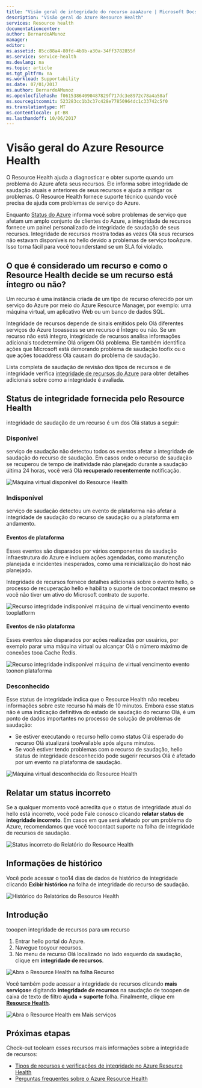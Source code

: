 ```yaml
---
title: "Visão geral de integridade do recurso aaaAzure | Microsoft Docs"
description: "Visão geral do Azure Resource Health"
services: Resource health
documentationcenter: 
author: BernardoAMunoz
manager: 
editor: 
ms.assetid: 85cc88a4-80fd-4b9b-a30a-34ff3782855f
ms.service: service-health
ms.devlang: na
ms.topic: article
ms.tgt_pltfrm: na
ms.workload: Supportability
ms.date: 07/01/2017
ms.author: BernardoAMunoz
ms.openlocfilehash: f06153864090487829f717dc3e8972c78a4a58af
ms.sourcegitcommit: 523283cc1b3c37c428e77850964dc1c33742c5f0
ms.translationtype: MT
ms.contentlocale: pt-BR
ms.lasthandoff: 10/06/2017
---
```

# <a name="azure-resource-health-overview"></a>Visão geral do Azure Resource Health
 
O Resource Health ajuda a diagnosticar e obter suporte quando um problema do Azure afeta seus recursos. Ele informa sobre integridade de saudação atuais e anteriores de seus recursos e ajuda a mitigar os problemas. O Resource Health fornece suporte técnico quando você precisa de ajuda com problemas de serviço do Azure.

Enquanto [Status do Azure](https://status.azure.com) informa você sobre problemas de serviço que afetam um amplo conjunto de clientes do Azure, a integridade de recursos fornece um painel personalizado de integridade de saudação de seus recursos. Integridade de recursos mostra todas as vezes Olá seus recursos não estavam disponíveis no hello devido a problemas de serviço tooAzure. Isso torna fácil para você toounderstand se um SLA foi violado. 

## <a name="what-is-considered-a-resource-and-how-does-resource-health-decides-if-a-resource-is-healthy-or-not"></a>O que é considerado um recurso e como o Resource Health decide se um recurso está íntegro ou não?
Um recurso é uma instância criada de um tipo de recurso oferecido por um serviço do Azure por meio do Azure Resource Manager, por exemplo: uma máquina virtual, um aplicativo Web ou um banco de dados SQL.

Integridade de recursos depende de sinais emitidos pelo Olá diferentes serviços do Azure tooassess se um recurso é Íntegro ou não. Se um recurso não está íntegro, integridade de recursos analisa informações adicionais toodetermine Olá origem Olá problema. Ele também identifica ações que Microsoft está demorando problema de saudação toofix ou o que ações tooaddress Olá causam do problema de saudação. 

Lista completa de saudação de revisão dos tipos de recursos e de integridade verifica [integridade de recursos do Azure](resource-health-checks-resource-types.md) para obter detalhes adicionais sobre como a integridade é avaliada.

## <a name="health-status-provided-by-resource-health"></a>Status de integridade fornecida pelo Resource Health
integridade de saudação de um recurso é um dos Olá status a seguir:

### <a name="available"></a>Disponível
serviço de saudação não detectou todos os eventos afetar a integridade de saudação do recurso de saudação. Em casos onde o recurso de saudação se recuperou de tempo de inatividade não planejado durante a saudação última 24 horas, você verá Olá **recuperado recentemente** notificação.

![Máquina virtual disponível do Resource Health](./media/resource-health-overview/Available.png)

### <a name="unavailable"></a>Indisponível
serviço de saudação detectou um evento de plataforma não afetar a integridade de saudação do recurso de saudação ou a plataforma em andamento.

#### <a name="platform-events"></a>Eventos de plataforma
Esses eventos são disparados por vários componentes de saudação infraestrutura do Azure e incluem ações agendadas, como manutenção planejada e incidentes inesperados, como uma reinicialização do host não planejado.

Integridade de recursos fornece detalhes adicionais sobre o evento hello, o processo de recuperação hello e habilita o suporte de toocontact mesmo se você não tiver um ativo do Microsoft contrato de suporte.

![Recurso integridade indisponível máquina de virtual vencimento evento tooplatform](./media/resource-health-overview/Unavailable.png)

#### <a name="non-platform-events"></a>Eventos de não plataforma
Esses eventos são disparados por ações realizadas por usuários, por exemplo parar uma máquina virtual ou alcançar Olá o número máximo de conexões tooa Cache Redis.

![Recurso integridade indisponível máquina de virtual vencimento evento toonon plataforma](./media/resource-health-overview/Unavailable_NonPlatform.png)

### <a name="unknown"></a>Desconhecido
Esse status de integridade indica que o Resource Health não recebeu informações sobre este recurso há mais de 10 minutos. Embora esse status não é uma indicação definitiva do estado de saudação do recurso Olá, é um ponto de dados importantes no processo de solução de problemas de saudação:
* Se estiver executando o recurso hello como status Olá esperado do recurso Olá atualizará tooAvailable após alguns minutos.
* Se você estiver tendo problemas com o recurso de saudação, hello status de integridade desconhecido pode sugerir recursos Olá é afetado por um evento na plataforma de saudação.

![Máquina virtual desconhecida do Resource Health](./media/resource-health-overview/Unknown.png)

## <a name="report-an-incorrect-status"></a>Relatar um status incorreto
Se a qualquer momento você acredita que o status de integridade atual do hello está incorreto, você pode Fale conosco clicando **relatar status de integridade incorreto**. Em casos em que será afetado por um problema do Azure, recomendamos que você toocontact suporte na folha de integridade de recursos de saudação. 

![Status incorreto do Relatório do Resource Health](./media/resource-health-overview/incorrect-status.png)

## <a name="historical-information"></a>Informações de histórico
Você pode acessar o too14 dias de dados de histórico de integridade clicando **Exibir histórico** na folha de integridade do recurso de saudação. 

![Histórico do Relatórios do Resource Health](./media/resource-health-overview/history-blade.png)

## <a name="getting-started"></a>Introdução
tooopen integridade de recursos para um recurso
1.  Entrar hello portal do Azure.
2.  Navegue tooyour recursos.
3.  No menu de recurso Olá localizado no lado esquerdo da saudação, clique em **integridade de recursos**.

![Abra o Resource Health na folha Recurso](./media/resource-health-overview/from-resource-blade.png)

Você também pode acessar a integridade de recursos clicando **mais serviços**e digitando **integridade de recursos** na saudação de tooopen de caixa de texto de filtro **ajuda + suporte** folha. Finalmente, clique em [**Resource Health**](https://ms.portal.azure.com/#blade/Microsoft_Azure_Monitoring/AzureMonitoringBrowseBlade/resourceHealth).

![Abra o Resource Health em Mais serviços](./media/resource-health-overview/FromOtherServices.png)

## <a name="next-steps"></a>Próximas etapas

Check-out toolearn esses recursos mais informações sobre a integridade de recursos:
-  [Tipos de recursos e verificações de integridade no Azure Resource Health](resource-health-checks-resource-types.md)
-  [Perguntas frequentes sobre o Azure Resource Health](resource-health-faq.md)




